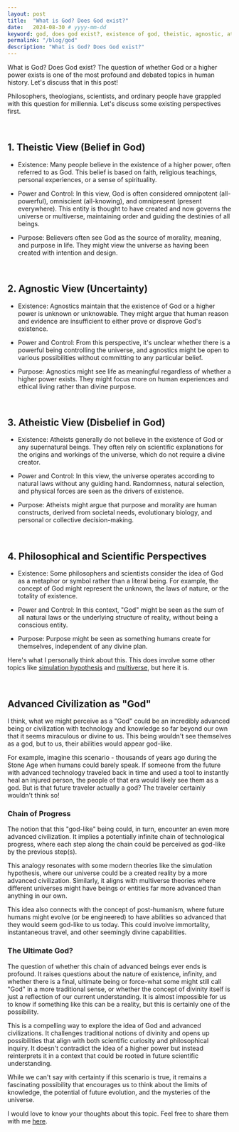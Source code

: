 ```yaml
---
layout: post
title:  "What is God? Does God exist?"
date:   2024-08-30 # yyyy-mm-dd
keyword: god, does god exist?, existence of god, theistic, agnostic, atheistic
permalink: "/blog/god"
description: "What is God? Does God exist?"
---
```


What is God? Does God exist? The question of whether God or a higher power exists is one of the most profound and debated topics in human history. Let's discuss that in this post!

Philosophers, theologians, scientists, and ordinary people have grappled with this question for millennia. Let's discuss some existing perspectives first.

<br/>

## 1. Theistic View (Belief in God)

* Existence: Many people believe in the existence of a higher power, often referred to as God. This belief is based on faith, religious teachings, personal experiences, or a sense of spirituality.

* Power and Control: In this view, God is often considered omnipotent (all-powerful), omniscient (all-knowing), and omnipresent (present everywhere). This entity is thought to have created and now governs the universe or multiverse, maintaining order and guiding the destinies of all beings.

* Purpose: Believers often see God as the source of morality, meaning, and purpose in life. They might view the universe as having been created with intention and design.

<br/>

## 2. Agnostic View (Uncertainty)

* Existence: Agnostics maintain that the existence of God or a higher power is unknown or unknowable. They might argue that human reason and evidence are insufficient to either prove or disprove God's existence.

* Power and Control: From this perspective, it's unclear whether there is a powerful being controlling the universe, and agnostics might be open to various possibilities without committing to any particular belief.

* Purpose: Agnostics might see life as meaningful regardless of whether a higher power exists. They might focus more on human experiences and ethical living rather than divine purpose.

<br/>

## 3. Atheistic View (Disbelief in God)

* Existence: Atheists generally do not believe in the existence of God or any supernatural beings. They often rely on scientific explanations for the origins and workings of the universe, which do not require a divine creator.

* Power and Control: In this view, the universe operates according to natural laws without any guiding hand. Randomness, natural selection, and physical forces are seen as the drivers of existence.

* Purpose: Atheists might argue that purpose and morality are human constructs, derived from societal needs, evolutionary biology, and personal or collective decision-making.

<br/>

## 4. Philosophical and Scientific Perspectives

* Existence: Some philosophers and scientists consider the idea of God as a metaphor or symbol rather than a literal being. For example, the concept of God might represent the unknown, the laws of nature, or the totality of existence.

* Power and Control: In this context, "God" might be seen as the sum of all natural laws or the underlying structure of reality, without being a conscious entity.

* Purpose: Purpose might be seen as something humans create for themselves, independent of any divine plan.


Here's what I personally think about this. This does involve some other topics like <a href="https://prashantkikani.com/blog/simulation" target="_blank">simulation hypothesis</a> and <a href="https://prashantkikani.com/blog/multiverse" target="_blank">multiverse</a>, but here it is.

<br/>

## Advanced Civilization as "God"

I think, what we might perceive as a "God" could be an incredibly advanced being or civilization with technology and knowledge so far beyond our own that it seems miraculous or divine to us. This being wouldn't see themselves as a god, but to us, their abilities would appear god-like.

For example, imagine this scenario - thousands of years ago during the Stone Age when humans could barely speak. If someone from the future with advanced technology traveled back in time and used a tool to instantly heal an injured person, the people of that era would likely see them as a god. But is that future traveler actually a god? The traveler certainly wouldn't think so!

### Chain of Progress

The notion that this "god-like" being could, in turn, encounter an even more advanced civilization. It implies a potentially infinite chain of technological progress, where each step along the chain could be perceived as god-like by the previous step(s).

This analogy resonates with some modern theories like the simulation hypothesis, where our universe could be a created reality by a more advanced civilization. Similarly, it aligns with multiverse theories where different universes might have beings or entities far more advanced than anything in our own.

This idea also connects with the concept of post-humanism, where future humans might evolve (or be engineered) to have abilities so advanced that they would seem god-like to us today. This could involve immortality, instantaneous travel, and other seemingly divine capabilities.

### The Ultimate God?

The question of whether this chain of advanced beings ever ends is profound. It raises questions about the nature of existence, infinity, and whether there is a final, ultimate being or force-what some might still call "God" in a more traditional sense, or whether the concept of divinity itself is just a reflection of our current understanding. It is almost impossible for us to know if something like this can be a reality, but this is certainly one of the possibility.


This is a compelling way to explore the idea of God and advanced civilizations. It challenges traditional notions of divinity and opens up possibilities that align with both scientific curiosity and philosophical inquiry. It doesn't contradict the idea of a higher power but instead reinterprets it in a context that could be rooted in future scientific understanding.

While we can't say with certainty if this scenario is true, it remains a fascinating possibility that encourages us to think about the limits of knowledge, the potential of future evolution, and the mysteries of the universe.

I would love to know your thoughts about this topic. Feel free to share them with me <a href="https://prashantkikani.com/contact" target="_blank">here</a>.